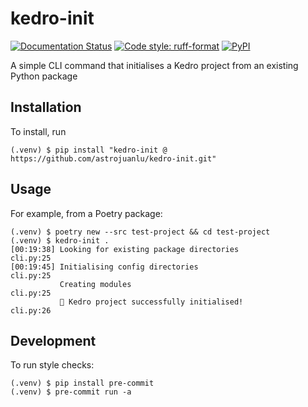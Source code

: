 # kedro-init

[![Documentation Status](https://readthedocs.org/projects/kedro-init/badge/?version=latest)](https://kedro-init.readthedocs.io/en/latest/?badge=latest)
[![Code style: ruff-format](https://img.shields.io/badge/code%20style-ruff_format-6340ac.svg)](https://github.com/astral-sh/ruff)
[![PyPI](https://img.shields.io/pypi/v/kedro-init)](https://pypi.org/project/kedro-init)

A simple CLI command that initialises a Kedro project from an existing Python package

## Installation

To install, run

```
(.venv) $ pip install "kedro-init @ https://github.com/astrojuanlu/kedro-init.git"
```

## Usage

For example, from a Poetry package:

```
(.venv) $ poetry new --src test-project && cd test-project
(.venv) $ kedro-init .
[00:19:38] Looking for existing package directories                             cli.py:25
[00:19:45] Initialising config directories                                      cli.py:25
           Creating modules                                                     cli.py:25
           🔶 Kedro project successfully initialised!                           cli.py:26
```

## Development

To run style checks:

```
(.venv) $ pip install pre-commit
(.venv) $ pre-commit run -a
```
